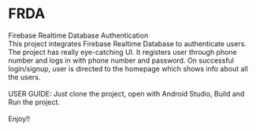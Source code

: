 # FRDA
Firebase Realtime Database Authentication
<br/>
This project integrates Firebase Realtime Database to authenticate users.
The project has really eye-catching UI.
It registers user through phone number and logs in with phone number and password.
On successful login/signup, user is directed to the homepage which shows info about all the users.
<br/><br/>
USER GUIDE:
Just clone the project, open with Android Studio, Build and Run the project.
<br/><br/>
Enjoy!!
